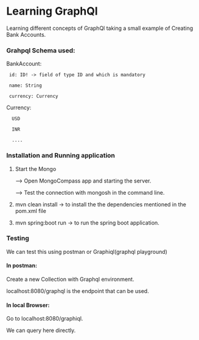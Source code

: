 # Learning GraphQl
Learning different concepts of GraphQl taking a small example of Creating Bank Accounts. 

### Grahpql Schema used:

BankAccount:

     id: ID! -> field of type ID and which is mandatory
    
     name: String 
    
     currency: Currency

Currency:

      USD
  
      INR
  
      ....


### Installation and Running application

1. Start the Mongo
  
     --> Open MongoCompass app and starting the server.
   
     --> Test the connection with mongosh in the command line. 
3. mvn clean install -> to install the the dependencies mentioned in the pom.xml file
4. mvn spring:boot run -> to run the spring boot application.

### Testing

We can test this using postman or Graphiql(graphql playground)

#### In postman: 

  Create a new Collection with Graphql environment. 
    
  localhost:8080/graphql is the endpoint that can be used. 
    
#### In local Browser:

  Go to localhost:8080/graphiql. 
  
  We can query here directly. 


